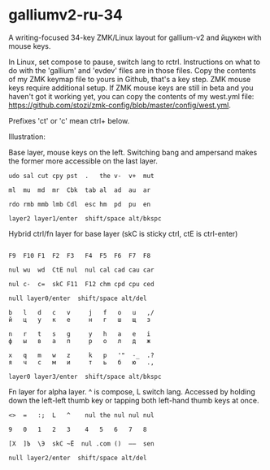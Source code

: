 # galliumv2-ru-34
A writing-focused 34-key ZMK/Linux layout for gallium-v2 and йцукен with mouse keys.

In Linux, set compose to pause, switch lang to rctrl.
Instructions on what to do with the 'gallium' and 'evdev' files are in those files. Copy the contents of my ZMK keymap file to yours in Github, that's a key step. ZMK mouse keys require additional setup. If ZMK mouse keys are still in beta and you haven't got it working yet, you can copy the contents of my west.yml file: https://github.com/stozi/zmk-config/blob/master/config/west.yml.


Prefixes 'ct' or 'c' mean ctrl+ below.

Illustration:

Base layer, mouse keys on the left. Switching bang and ampersand makes the former more accessible on the last layer. 

```
udo sal cut cpy pst  .   the v-  v+  mut

ml  mu  md  mr  Cbk  tab al  ad  au  ar

rdo rmb mmb lmb Cdl  esc hm  pd  pu  en

layer2 layer1/enter  shift/space alt/bkspc   
```               

Hybrid ctrl/fn layer for base layer (skC is sticky ctrl, ctE is ctrl-enter)

```

F9  F10 F1  F2  F3   F4  F5  F6  F7  F8

nul wu  wd  CtE nul  nul cal cad cau car

nul c-  c=  skC F11  F12 chm cpd cpu ced

null layer0/enter  shift/space alt/del   
```

```
b   l   d   c   v     j   f   o   u   ,/
й   ц   у   к   е     н   г   ш   щ   з

n   r   t   s   g     y   h   a   e   i
ф   ы   в   а   п     р   о   л   д   ж

x   q   m   w   z     k   p   '"  -_  .?
я   ч   с   м   и     т   ь   б   ю   .,

layer0 layer3/enter  shift/space alt/bkspc   
```

Fn layer for alpha layer. ^ is compose, L switch lang. Accessed by holding down the left-left thumb key or tapping both left-hand thumb keys at once.

```
<>  =   :;  L   ^    nul the nul nul nul

9   0   1   2   3    4   5   6   7   8

[Х  ]Ъ  \Э  skC ~Ё  nul .com ()  –—  sen

null layer2/enter  shift/space alt/del   
```
